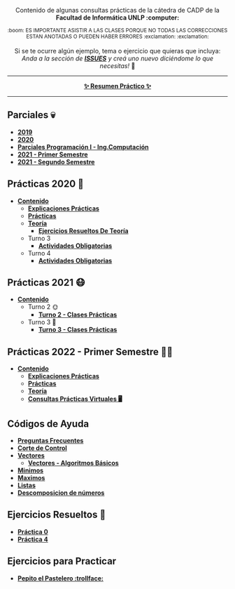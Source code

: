 <!--
<div>
<h3 align="center">RECURSADOS APP</h3>
  
<div align="center"><a href='https://play.google.com/store/apps/details?id=com.copitosystem.recursados'><img width="40%" height="40%" alt='Disponible en Google Play' src='https://play.google.com/intl/en_us/badges/static/images/badges/es-419_badge_web_generic.png'/></a></div>
  
<div align="center">  
  <p>
    <strong>RECURSADOS</strong> es una aplicación que busca ayudar a los estudiantes a repasar antes de los parciales de la universidad y a afianzar su conocimiento.
  </p>
    <div align="CENTER">
     <img style="display: block; margin-left: auto; margin-right: auto;" src="https://i.ibb.co/Scbc3Pf/LOGO-adobespark.png" alt="LOGO" alt="1" alt="1" width="100" height="100" border="0">
    <br/>
</div>
</div>

---
-->

<div align="center">  
  <p Consultas Prácticas CADP</p>
  <p align="center">
     Contenido de algunas consultas prácticas de la cátedra de CADP de la <strong> Facultad de Informática UNLP :computer: </strong>
  </p>
  <sub>
    :boom: ES IMPORTANTE ASISTIR A LAS CLASES PORQUE NO TODAS LAS CORRECCIONES ESTAN ANOTADAS O PUEDEN HABER ERRORES :exclamation: :exclamation:
  </sub>
  <br><br>
 Si se te ocurre algún ejemplo, tema o ejercicio que quieras que incluya: <br> <i>Anda a la sección de <b><a href="https://github.com/OmgCopito95/CADP/issues">ISSUES</a></b> y creá uno nuevo diciéndome lo que necesitas!</i> 🙂
  
  ---
  
  <b><a href="https://www.notion.so/copitosystem/CADP-Resumen-Practico-31870fbaf3f043e49f9917a658af62f0" target="_blank">✨ Resumen Práctico ✨</a></b>

  <hr>
</div>

## Parciales :skull:
- **[2019](https://github.com/OmgCopito95/CADP/tree/main/2019/Parciales)**
- **[2020](https://github.com/OmgCopito95/CADP/tree/main/2020/Parciales)**
- **[Parciales Programación I - Ing.Computación](https://github.com/OmgCopito95/CADP/tree/main/Ejercicios%20para%20Practicar/Parciales%20Progra%20I%20-%20Ing%20Computacion)**
- **[2021 - Primer Semestre](https://github.com/OmgCopito95/CADP/tree/main/2021/Primer%20Semestre/Parciales)**
- **[2021 - Segundo Semestre](https://github.com/OmgCopito95/CADP/tree/main/2021/Segundo%20Semestre)**

## Prácticas 2020 :older_woman: 
- **[Contenido](https://github.com/OmgCopito95/CADP/tree/main/2020/Segundo%20Semestre)**
   - **[Explicaciones Prácticas](https://github.com/OmgCopito95/CADP/tree/main/2020/Segundo%20Semestre/Explicaciones%20pr%C3%A1cticas)**
   - **[Prácticas](https://github.com/OmgCopito95/CADP/tree/main/2020/Segundo%20Semestre/Pr%C3%A1cticas)**
   - **[Teoría](https://github.com/OmgCopito95/CADP/tree/main/2020/Segundo%20Semestre/Teoria)**
      - **[Ejercicios Resueltos De Teoría](https://github.com/OmgCopito95/CADP/tree/main/2020/Segundo%20Semestre/Teoria/ejercicios%20resueltos%20de%20teoria)**
   - Turno 3
      - **[Actividades Obligatorias](https://github.com/OmgCopito95/CADP/tree/main/2020/Segundo%20Semestre/Turno%203/Actividades%20Obligatorias)**
   - Turno 4
      - **[Actividades Obligatorias](https://github.com/OmgCopito95/CADP/tree/main/2020/Segundo%20Semestre/Turno%203/Actividades%20Obligatorias)**

## Prácticas 2021 :mask:
- **[Contenido](https://github.com/OmgCopito95/CADP/tree/main/2021)**
  - Turno 2 :sun_with_face:
    - **[Turno 2 - Clases Prácticas](https://github.com/OmgCopito95/CADP/tree/main/2021/Primer%20Semestre/Turno%202)**
  - Turno 3 :new_moon_with_face:
    - **[Turno 3 - Clases Prácticas](https://github.com/OmgCopito95/CADP/tree/main/2021/Primer%20Semestre/Turno%203)**

## Prácticas 2022 - Primer Semestre 🧚‍♀️
- **[Contenido](https://github.com/OmgCopito95/CADP/tree/main/2022)**
   - **[Explicaciones Prácticas](https://github.com/OmgCopito95/CADP/tree/main/2022/Explicaciones%20Pr%C3%A1cticas)**
   - **[Prácticas](https://github.com/OmgCopito95/CADP/tree/main/2022/Pr%C3%A1cticas)**
   - **[Teoría](https://github.com/OmgCopito95/CADP/tree/main/2022/Teor%C3%ADas)**
   - **[Consultas Prácticas Virtuales 🖥️](https://github.com/OmgCopito95/CADP/tree/main/2022/Consultas%20Pr%C3%A1cticas)**

## Códigos de Ayuda

- **[Preguntas Frecuentes](https://github.com/OmgCopito95/CADP/tree/main/Ejercicios%20de%20Ayuda/Preguntas%20Frecuentes)**
- **[Corte de Control](https://github.com/OmgCopito95/CADP/tree/main/Ejercicios%20de%20Ayuda/Corte%20de%20Control)**
- **[Vectores](https://github.com/OmgCopito95/CADP/tree/main/Ejercicios%20de%20Ayuda/Vectores)**
  - **[Vectores - Algoritmos Básicos](https://github.com/OmgCopito95/Algoritmos-Basicos/tree/master/IMPERATIVO/VECTORES)**
- **[Minimos](https://github.com/OmgCopito95/Algoritmos-Basicos/tree/master/IMPERATIVO/Minimos)**
- **[Maximos](https://github.com/OmgCopito95/Algoritmos-Basicos/tree/master/IMPERATIVO/Maximos)**
- **[Listas](https://github.com/OmgCopito95/Algoritmos-Basicos/tree/master/IMPERATIVO/LISTAS)**
- **[Descomposicion de números](https://github.com/OmgCopito95/Algoritmos-Basicos/tree/master/IMPERATIVO/Descomposicion%20de%20Numeros)**


## Ejercicios Resueltos :gift:
- **[Práctica 0](https://github.com/OmgCopito95/CADP/tree/main/Ejercicios%20de%20Ayuda/Ejercicios%20Resueltos/Pr%C3%A1ctica%200%20-%20Introducci%C3%B3n%20a%20la%20programaci%C3%B3n)**
- **[Práctica 4](https://github.com/OmgCopito95/CADP/tree/main/Ejercicios%20de%20Ayuda/Ejercicios%20Resueltos/Practica%204%20-%20Vectores)**

## Ejercicios para Practicar 
- **[Pepito el Pastelero :trollface:](https://github.com/OmgCopito95/CADP/tree/main/Ejercicios%20para%20Practicar/Pepito%20El%20Pastelero)**
 
